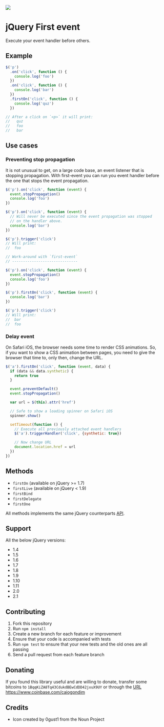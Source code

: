 <img src="http://rawgit.com/caiogondim/jquery-first-event/master/img/logo.svg">

# jQuery First event

Execute your event handler before others.

## Example

```js
$('p')
  .on('click', function () {
    console.log('foo')
  })
  .on('click', function () {
    console.log('bar')
  })
  .firstOn('click', function () {
    console.log('quz')
  })

// After a click on `<p>` it will print:
//   quz
//   foo
//   bar
```

## Use cases

### Preventing stop propagation

It is not unusual to get, on a large code base, an event listener that is stopping propagation. With first-event you can run you event handler before the one that stops the event propagation.

```js
$('p').on('click', function (event) {
  event.stopPropagation()
  console.log('foo')
})

$('p').on('click', function (event) {
  // Will never be executed since the event propagation was stopped
  // on the handler above.
  console.log('bar')
})

$('p').trigger('click')
// Will print:
//  foo

// Work-around with `first-event`
// ------------------------------

$('p').on('click', function (event) {
  event.stopPropagation()
  console.log('foo')
})

$('p').firstOn('click', function (event) {
  console.log('bar')
})

$('p').trigger('click')
// Will print:
//  bar
//  foo

```

### Delay event

On Safari iOS, the browser needs some time to render CSS animations.
So, if you want to show a CSS animation between pages, you need to give the browser that time to, only then, change the URL.

```js
$('a').firstOn('click', function (event, data) {
  if (data && data.synthetic) {
    return true
  }

  event.preventDefault()
  event.stopPropagation()

  var url = $(this).attr('href')

  // Safe to show a loading spinner on Safari iOS
  spinner.show()

  setTimeout(function () {
    // Execute all previously attached event handlers
    $('a').triggerHandler('click', {synthetic: true})

    // Now change URL
    document.location.href = url
  })
})
```

## Methods

- `firstOn` (available on jQuery >= 1.7)
- `firstLive` (available on jQuery < 1.9)
- `firstBind`
- `firstDelegate`
- `firstOne`

All methods implements the same jQuery counterparts [API](http://api.jquery.com/category/events/event-handler-attachment/).

## Support

All the below jQuery versions:
- 1.4
- 1.5
- 1.6
- 1.7
- 1.8
- 1.9
- 1.10
- 1.11
- 2.0
- 2.1

## Contributing

1. Fork this repository
2. Run `npm install`
3. Create a new branch for each feature or improvement
4. Ensure that your code is accompanied with tests
5. Run `npm test` to ensure that your new tests and the old ones are all passing
6. Send a pull request from each feature branch

## Donating

If you found this library useful and are willing to donate, transfer some
bitcoins to `1BqqKiZA8Tq43CdukdBEwCdDD42jxuX9UY` or through the
[URL](https://www.coinbase.com/caiogondim) https://www.coinbase.com/caiogondim

## Credits

- Icon created by 0gust1 from the Noun Project
